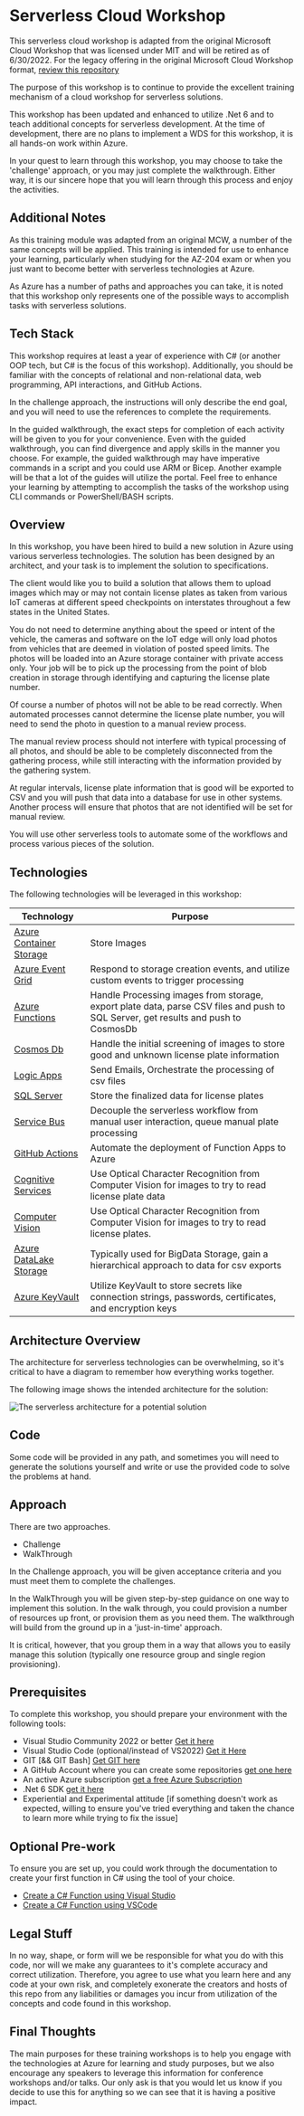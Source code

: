 # Serverless Cloud Workshop

This serverless cloud workshop is adapted from the original Microsoft Cloud Workshop that was licensed under MIT and will be retired as of 6/30/2022.  For the legacy offering in the original Microsoft Cloud Workshop format, [review this repository](https://github.com/microsoft/MCW-Serverless-architecture)   

The purpose of this workshop is to continue to provide the excellent training mechanism of a cloud workshop for serverless solutions.

This workshop has been updated and enhanced to utilize .Net 6 and to teach additional concepts for serverless development.  At the time of development, there are no plans to implement a WDS for this workshop, it is all hands-on work within Azure.

In your quest to learn through this workshop, you may choose to take the 'challenge' approach, or you may just complete the walkthrough.  Either way, it is our sincere hope that you will learn through this process and enjoy the activities.

## Additional Notes

As this training module was adapted from an original MCW, a number of the same concepts will be applied.  This training is intended for use to enhance your learning, particularly when studying for the AZ-204 exam or when you just want to become better with serverless technologies at Azure.

As Azure has a number of paths and approaches you can take, it is noted that this workshop only represents one of the possible ways to accomplish tasks with serverless solutions.

## Tech Stack

This workshop requires at least a year of experience with C# (or another OOP tech, but C# is the focus of this workshop).  Additionally, you should be familiar with the concepts of relational and non-relational data, web programming, API interactions, and GitHub Actions.  

In the challenge approach, the instructions will only describe the end goal, and you will need to use the references to complete the requirements.

In the guided walkthrough, the exact steps for completion of each activity will be given to you for your convenience.  Even with the guided walkthrough, you can find divergence and apply skills in the manner you choose.  For example, the guided walkthrough may have imperative commands in a script and you could use ARM or Bicep. Another example will be that a lot of the guides will utilize the portal.  Feel free to enhance your learning by attempting to accomplish the tasks of the workshop using CLI commands or PowerShell/BASH scripts.

## Overview

In this workshop, you have been hired to build a new solution in Azure using various serverless technologies.  The solution has been designed by an architect, and your task is to implement the solution to specifications.

The client would like you to build a solution that allows them to upload images which may or may not contain license plates as taken from various IoT cameras at different speed checkpoints on interstates throughout a few states in the United States.  

You do not need to determine anything about the speed or intent of the vehicle, the cameras and software on the IoT edge will only load photos from vehicles that are deemed in violation of posted speed limits. The photos will be loaded into an Azure storage container with private access only.  Your job will be to pick up the processing from the point of blob creation in storage through identifying and capturing the license plate number.

Of course a number of photos will not be able to be read correctly.  When automated processes cannot determine the license plate number, you will need to send the photo in question to a manual review process. 

The manual review process should not interfere with typical processing of all photos, and should be able to be completely disconnected from the gathering process, while still interacting with the information provided by the gathering system.

At regular intervals, license plate information that is good will be exported to CSV and you will push that data into a database for use in other systems.  Another process will ensure that photos that are not identified will be set for manual review.  

You will use other serverless tools to automate some of the workflows and process various pieces of the solution.

## Technologies

The following technologies will be leveraged in this workshop:  

| **Technology** | **Purpose** |
|---|---|
| [Azure Container Storage](https://docs.microsoft.com/en-us/azure/azure-functions/functions-overview?WT.mc_id=AZ-MVP-5004334) | Store Images |
| [Azure Event Grid](https://docs.microsoft.com/en-us/azure/event-grid/overview?WT.mc_id=AZ-MVP-5004334) | Respond to storage creation events, and utilize custom events to trigger processing |
| [Azure Functions](https://docs.microsoft.com/en-us/azure/azure-functions/functions-overview?WT.mc_id=AZ-MVP-5004334) | Handle Processing images from storage, export plate data, parse CSV files and push to SQL Server, get results and push to CosmosDb |
| [Cosmos Db](https://docs.microsoft.com/en-us/azure/cosmos-db/introduction?WT.mc_id=AZ-MVP-5004334) | Handle the initial screening of images to store good and unknown license plate information |
| [Logic Apps](https://docs.microsoft.com/en-us/azure/logic-apps/logic-apps-overview?WT.mc_id=AZ-MVP-5004334) | Send Emails, Orchestrate the processing of csv files |
| [SQL Server](https://docs.microsoft.com/en-us/azure/azure-sql/azure-sql-iaas-vs-paas-what-is-overview?view=azuresql&WT.mc_id=AZ-MVP-5004334) | Store the finalized data for license plates |
| [Service Bus](https://docs.microsoft.com/en-us/azure/service-bus-messaging/service-bus-messaging-overview?WT.mc_id=AZ-MVP-5004334) | Decouple the serverless workflow from manual user interaction, queue manual plate processing |
| [GitHub Actions](https://docs.microsoft.com/en-us/azure/developer/github/github-actions?WT.mc_id=AZ-MVP-5004334) | Automate the deployment of Function Apps to Azure |
| [Cognitive Services](https://docs.microsoft.com/en-us/azure/cognitive-services/what-are-cognitive-services?WT.mc_id=AZ-MVP-5004334) | Use Optical Character Recognition from Computer Vision for images to try to read license plate data |
| [Computer Vision](https://docs.microsoft.com/en-us/azure/cognitive-services/computer-vision/overview?WT.mc_id=AZ-MVP-5004334) | Use Optical Character Recognition from Computer Vision for images to try to read license plates.  |  
| [Azure DataLake Storage](https://docs.microsoft.com/en-us/azure/storage/blobs/data-lake-storage-introduction?WT.mc_id=AZ-MVP-5004334) | Typically used for BigData Storage, gain a hierarchical approach to data for csv exports |
| [Azure KeyVault](https://docs.microsoft.com/azure/key-vault/general/overview?WT.mc_id=AZ-MVP-5004334) | Utilize KeyVault to store secrets like connection strings, passwords, certificates, and encryption keys |

## Architecture Overview

The architecture for serverless technologies can be overwhelming, so it's critical to have a diagram to remember how everything works together.

The following image shows the intended architecture for the solution:

![The serverless architecture for a potential solution](./images/00-Overview/0001_ServerlessArchitecture.png)


## Code

Some code will be provided in any path, and sometimes you will need to generate the solutions yourself and write or use the provided code to solve the problems at hand.

## Approach

There are two approaches. 

- Challenge
- WalkThrough

In the Challenge approach, you will be given acceptance criteria and you must meet them to complete the challenges.

In the WalkThrough you will be given step-by-step guidance on one way to implement this solution.  In the walk through, you could provision a number of resources up front, or provision them as you need them.  The walkthrough will build from the ground up in a 'just-in-time' approach. 

It is critical, however, that you group them in a way that allows you to easily manage this solution (typically one resource group and single region provisioning).  

## Prerequisites

To complete this workshop, you should prepare your environment with the following tools:

- Visual Studio Community 2022 or better [Get it here](https://visualstudio.microsoft.com/vs/)  
- Visual Studio Code (optional/instead of VS2022) [Get it Here](https://code.visualstudio.com/)  
- GIT [&& GIT Bash] [Get GIT here](https://git-scm.com/downloads)  
- A GitHub Account where you can create some repositories [get one here](https://github.com/join)  
- An active Azure subscription [get a free Azure Subscription](https://azure.microsoft.com/en-us/free/?WT.mc_id=AZ-MVP-5004334)
- .Net 6 SDK [get it here](https://dotnet.microsoft.com/en-us/download/dotnet/6.0)    
- Experiential and Experimental attitude [if something doesn't work as expected, willing to ensure you've tried everything and taken the chance to learn more while trying to fix the issue]

## Optional Pre-work

To ensure you are set up, you could work through the documentation to create your first function in C# using the tool of your choice.  

- [Create a C# Function using Visual Studio](https://docs.microsoft.com/en-us/azure/azure-functions/functions-create-your-first-function-visual-studio?WT.mc_id=AZ-MVP-5004334)
- [Create a C# Function using VSCode](https://docs.microsoft.com/en-us/azure/azure-functions/create-first-function-vs-code-csharp?WT.mc_id=AZ-MVP-5004334&tabs=in-process)   

## Legal Stuff 

In no way, shape, or form will we be responsible for what you do with this code, nor will we make any guarantees to it's complete accuracy and correct utilization.  Therefore, you agree to use what you learn here and any code at your own risk, and completely exonerate the creators and hosts of this repo from any liabilities or damages you incur from utilization of the concepts and code found in this workshop.

## Final Thoughts  

The main purposes for these training workshops is to help you engage with the technologies at Azure for learning and study purposes, but we also encourage any speakers to leverage this information for conference workshops and/or talks.  Our only ask is that you would let us know if you decide to use this for anything so we can see that it is having a positive impact.
